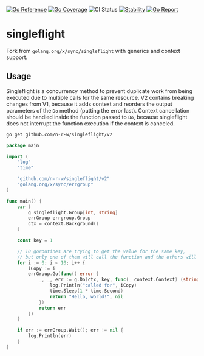 [![Go Reference](https://pkg.go.dev/badge/github.com/n-r-w/singleflight.svg)](https://pkg.go.dev/github.com/n-r-w/singleflight)
[![Go Coverage](https://github.com/n-r-w/singleflight/wiki/coverage.svg)](https://raw.githack.com/wiki/n-r-w/singleflight/coverage.html)
![CI Status](https://github.com/n-r-w/singleflight/actions/workflows/go.yml/badge.svg)
[![Stability](http://badges.github.io/stability-badges/dist/stable.svg)](http://github.com/badges/stability-badges)
[![Go Report](https://goreportcard.com/badge/github.com/n-r-w/singleflight)](https://goreportcard.com/badge/github.com/n-r-w/singleflight)

# singleflight

Fork from `golang.org/x/sync/singleflight` with generics and context support.

## Usage

Singleflight is a concurrency method to prevent duplicate work from being executed due to multiple calls for the same resource.
V2 contains breaking changes from V1, because it adds context and reorders the output parameters of the `Do` method (putting the error last).
Context cancellation should be handled inside the function passed to `Do`, because singleflight does not interrupt the function execution if the context is canceled.

```bash
go get github.com/n-r-w/singleflight/v2
```

```go
package main

import (
    "log"
    "time"

    "github.com/n-r-w/singleflight/v2"
    "golang.org/x/sync/errgroup"
)

func main() {
    var (
        g singleflight.Group[int, string]
        errGroup errgroup.Group
        ctx = context.Background()
    )

    const key = 1

    // 10 goroutines are trying to get the value for the same key,
    // but only one of them will call the function and the others will wait for the result.
    for i := 0; i < 10; i++ {
        iCopy := i
        errGroup.Go(func() error {
            _, _, err := g.Do(ctx, key, func(_ context.Context) (string, error) {
                log.Println("called for", iCopy)
                time.Sleep(1 * time.Second)
                return "Hello, world!", nil
            })
            return err
        })
    }

    if err := errGroup.Wait(); err != nil {
        log.Println(err)
    }
}
```
